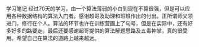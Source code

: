 学习笔记
经过70天的学习，由一个算法薄弱的小白到现在不算很强，但是可以应用各种数据结构的算法入门者。感谢超哥及助理和班班作出的付出。正所谓师父领进门，修行在个人。算法的环节也许在训练营画上了句号，但是在实际中，还有好多好多的路要走。最后还要感谢超哥提供的算法解题思路及五毒神掌，真的很受用。希望自己在算法的道路上越来越远。
